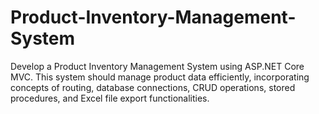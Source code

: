 # Product-Inventory-Management-System
Develop a Product Inventory Management System using ASP.NET Core MVC.  This system should manage product data efficiently, incorporating concepts of routing,  database connections, CRUD operations, stored procedures, and Excel file export  functionalities.
